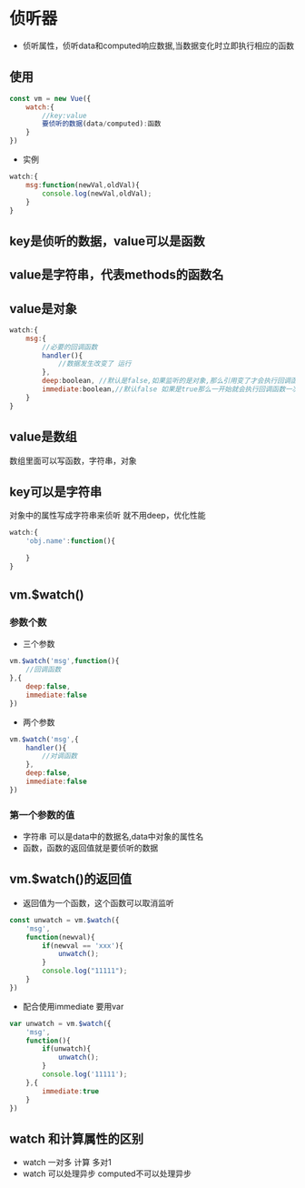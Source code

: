 # 侦听器

- 侦听属性，侦听data和computed响应数据,当数据变化时立即执行相应的函数

## 使用

```js
const vm = new Vue({
    watch:{
        //key:value
        要侦听的数据(data/computed):函数
    }
})
```
- 实例

```js
watch:{
    msg:function(newVal,oldVal){
        console.log(newVal,oldVal);
    }
}
```
## key是侦听的数据，value可以是函数

## value是字符串，代表methods的函数名

## value是对象
```js
watch:{
    msg:{
        //必要的回调函数
        handler(){
            //数据发生改变了 运行
        },
        deep:boolean, //默认是false,如果监听的是对象,那么引用变了才会执行回调函数，true的话就是对象里面的数据改变了就会执行回调函数，但是会消耗性能
        immediate:boolean,//默认false 如果是true那么一开始就会执行回调函数一次
    }
}
```

## value是数组

数组里面可以写函数，字符串，对象

## key可以是字符串
对象中的属性写成字符串来侦听 就不用deep，优化性能
```js
watch:{
    'obj.name':function(){
        
    }
}
```
## vm.$watch()
### 参数个数
- 三个参数
```js
vm.$watch('msg',function(){
    //回调函数
},{
    deep:false,
    immediate:false
})
```
- 两个参数
```js
vm.$watch('msg',{
    handler(){
        //对调函数
    },
    deep:false,
    immediate:false
})
```
### 第一个参数的值
- 字符串 可以是data中的数据名,data中对象的属性名
- 函数，函数的返回值就是要侦听的数据

## vm.$watch()的返回值
- 返回值为一个函数，这个函数可以取消监听

```js
const unwatch = vm.$watch({
    'msg',
    function(newval){
        if(newval == 'xxx'){
            unwatch();
        }
        console.log("11111");
    }
})
```
- 配合使用immediate 要用var
```js
var unwatch = vm.$watch({
    'msg',
    function(){
        if(unwatch){
            unwatch();
        }
        console.log('11111');
    },{
        immediate:true
    }
})
```

## watch 和计算属性的区别
- watch 一对多 计算 多对1
- watch 可以处理异步 computed不可以处理异步
